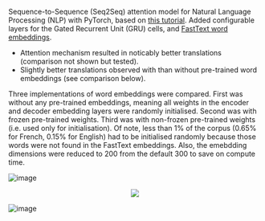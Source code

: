 Sequence-to-Sequence (Seq2Seq) attention model for Natural Language Processing (NLP) with PyTorch, based on [this tutorial](https://pytorch.org/tutorials/intermediate/seq2seq_translation_tutorial.html). Added configurable layers for the Gated Recurrent Unit (GRU) cells, and [FastText word embeddings](https://fasttext.cc/docs/en/crawl-vectors.html).

- Attention mechanism resulted in noticably better translations (comparison not shown but tested).
- Slightly better translations observed with than without pre-trained word embeddings (see comparison below).

Three implementations of word embeddings were compared. First was without any pre-trained embeddings, meaning all weights in the encoder and decoder embedding layers were randomly initialised. Second was with frozen pre-trained weights. Third was with non-frozen pre-trained weights (i.e. used only for initialisation). Of note, less than 1% of the corpus (0.65% for French, 0.15% for English) had to be initialised randomly because those words were not found in the FastText embeddings. Also, the emebdding dimensions were reduced to 200 from the default 300 to save on compute time.

![image](https://github.com/user-attachments/assets/8a50f579-f144-43c2-a3e0-963b29a4f5b1)

<div align="center">
	<img src="https://github.com/user-attachments/assets/5f79fefd-6a4f-4188-99c2-d0c2bca498fa">
</div>

![image](https://github.com/user-attachments/assets/ad973666-048b-4cea-94a0-2fb0ea01897f)
